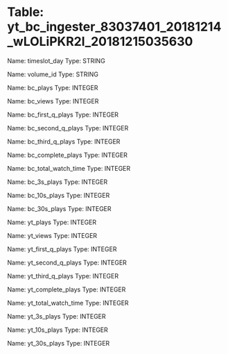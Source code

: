 Table: yt_bc_ingester_83037401_20181214_wLOLiPKR2l_20181215035630
=================================================================

Name: timeslot_day
Type: STRING

Name: volume_id
Type: STRING

Name: bc_plays
Type: INTEGER

Name: bc_views
Type: INTEGER

Name: bc_first_q_plays
Type: INTEGER

Name: bc_second_q_plays
Type: INTEGER

Name: bc_third_q_plays
Type: INTEGER

Name: bc_complete_plays
Type: INTEGER

Name: bc_total_watch_time
Type: INTEGER

Name: bc_3s_plays
Type: INTEGER

Name: bc_10s_plays
Type: INTEGER

Name: bc_30s_plays
Type: INTEGER

Name: yt_plays
Type: INTEGER

Name: yt_views
Type: INTEGER

Name: yt_first_q_plays
Type: INTEGER

Name: yt_second_q_plays
Type: INTEGER

Name: yt_third_q_plays
Type: INTEGER

Name: yt_complete_plays
Type: INTEGER

Name: yt_total_watch_time
Type: INTEGER

Name: yt_3s_plays
Type: INTEGER

Name: yt_10s_plays
Type: INTEGER

Name: yt_30s_plays
Type: INTEGER

